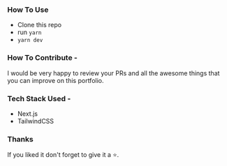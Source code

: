 
### How To Use

- Clone this repo
- run `yarn`
- `yarn dev`

### How To Contribute - 

I would be very happy to review your PRs and all the awesome things that you can improve on this portfolio.


### Tech Stack Used - 
- Next.js
- TailwindCSS


### Thanks

If you liked it don't forget to give it a ⭐.




